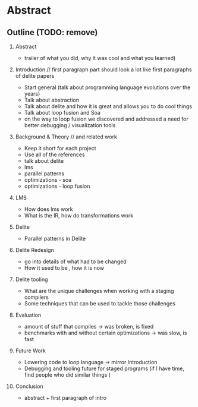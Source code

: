 # Abstract

 
 
## Outline (TODO: remove)

1. Abstract
    - trailer of what you did, why it was cool and what you learned)

2. Introduction // first paragraph part should look a lot like first paragraphs of delite papers
    - Start general (talk about programming language evolutions over the years)
    - Talk about abstraction
    - Talk about delite and how it is great and allows you to do cool things
    - Talk about loop fusion and Soa
    - on the way to loop fusion we discovered and addressed a need for better debugging / visualization tools

3. Background & Theory // and related work
    - Keep it short for each project
    - Use all of the references
    - talk about delite
    - lms
    - parallel patterns
    - optimizations - soa
    - optimizations - loop fusion

4. LMS
    - How does lms work
    - What is the IR, how do transformations work

5. Delite
    - Parallel patterns in Delite

6. Delite Redesign
    - go into details of what had to be changed
    - How it used to be , how it is now

7. Delite tooling
    - What are the unique challenges when working with a staging compilers
    - Some techniques that can be used to tackle those challenges

5. Evaluation
    - amount of stuff that compiles -> was broken, is fixed
    - benchmarks with and without certain optimizations -> was slow, is fast

6. Future Work
    - Lowering code to loop language -> mirror Introduction
    - Debugging and tooling future for staged programs (if I have time, find people who did similar things )

7. Conclusion
    - abstract + first paragraph of intro
